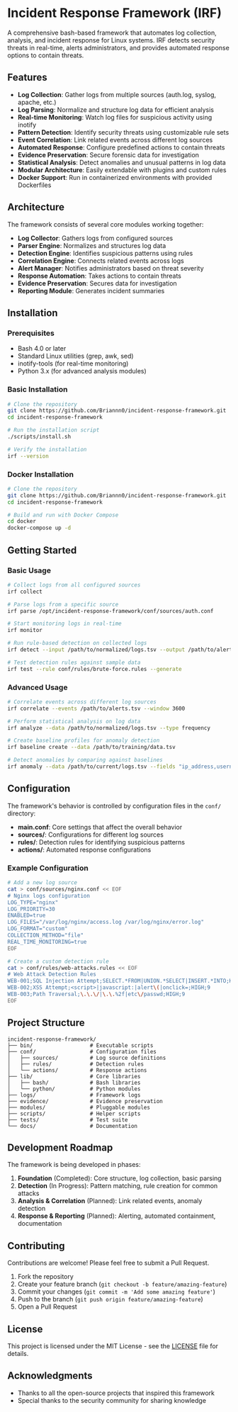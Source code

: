 # Incident Response Framework (IRF)

A comprehensive bash-based framework that automates log collection, analysis, and incident response for Linux systems. IRF detects security threats in real-time, alerts administrators, and provides automated response options to contain threats.


## Features

- **Log Collection**: Gather logs from multiple sources (auth.log, syslog, apache, etc.)
- **Log Parsing**: Normalize and structure log data for efficient analysis
- **Real-time Monitoring**: Watch log files for suspicious activity using inotify
- **Pattern Detection**: Identify security threats using customizable rule sets
- **Event Correlation**: Link related events across different log sources
- **Automated Response**: Configure predefined actions to contain threats
- **Evidence Preservation**: Secure forensic data for investigation
- **Statistical Analysis**: Detect anomalies and unusual patterns in log data
- **Modular Architecture**: Easily extendable with plugins and custom rules
- **Docker Support**: Run in containerized environments with provided Dockerfiles

## Architecture

The framework consists of several core modules working together:

- **Log Collector**: Gathers logs from configured sources
- **Parser Engine**: Normalizes and structures log data
- **Detection Engine**: Identifies suspicious patterns using rules
- **Correlation Engine**: Connects related events across logs
- **Alert Manager**: Notifies administrators based on threat severity
- **Response Automation**: Takes actions to contain threats
- **Evidence Preservation**: Secures data for investigation
- **Reporting Module**: Generates incident summaries

## Installation

### Prerequisites

- Bash 4.0 or later
- Standard Linux utilities (grep, awk, sed)
- inotify-tools (for real-time monitoring)
- Python 3.x (for advanced analysis modules)

### Basic Installation

```bash
# Clone the repository
git clone https://github.com/Briannn0/incident-response-framework.git
cd incident-response-framework

# Run the installation script
./scripts/install.sh

# Verify the installation
irf --version
```

### Docker Installation

```bash
# Clone the repository
git clone https://github.com/Briannn0/incident-response-framework.git
cd incident-response-framework

# Build and run with Docker Compose
cd docker
docker-compose up -d
```

## Getting Started

### Basic Usage

```bash
# Collect logs from all configured sources
irf collect

# Parse logs from a specific source
irf parse /opt/incident-response-framework/conf/sources/auth.conf

# Start monitoring logs in real-time
irf monitor

# Run rule-based detection on collected logs
irf detect --input /path/to/normalized/logs.tsv --output /path/to/alerts.tsv

# Test detection rules against sample data
irf test --rule conf/rules/brute-force.rules --generate
```

### Advanced Usage

```bash
# Correlate events across different log sources
irf correlate --events /path/to/alerts.tsv --window 3600

# Perform statistical analysis on log data
irf analyze --data /path/to/normalized/logs.tsv --type frequency

# Create baseline profiles for anomaly detection
irf baseline create --data /path/to/training/data.tsv

# Detect anomalies by comparing against baselines
irf anomaly --data /path/to/current/logs.tsv --fields "ip_address,username,service"
```

## Configuration

The framework's behavior is controlled by configuration files in the `conf/` directory:

- **main.conf**: Core settings that affect the overall behavior
- **sources/**: Configurations for different log sources
- **rules/**: Detection rules for identifying suspicious patterns
- **actions/**: Automated response configurations

### Example Configuration

```bash
# Add a new log source
cat > conf/sources/nginx.conf << EOF
# Nginx logs configuration
LOG_TYPE="nginx"
LOG_PRIORITY=30
ENABLED=true
LOG_FILES="/var/log/nginx/access.log /var/log/nginx/error.log"
LOG_FORMAT="custom"
COLLECTION_METHOD="file"
REAL_TIME_MONITORING=true
EOF

# Create a custom detection rule
cat > conf/rules/web-attacks.rules << EOF
# Web Attack Detection Rules
WEB-001;SQL Injection Attempt;SELECT.*FROM|UNION.*SELECT|INSERT.*INTO;HIGH;9
WEB-002;XSS Attempt;<script>|javascript:|alert\(|onclick=;HIGH;9
WEB-003;Path Traversal;\.\.\/|\.\.%2f|etc\/passwd;HIGH;9
EOF
```

## Project Structure

```
incident-response-framework/
├── bin/                  # Executable scripts
├── conf/                 # Configuration files
│   ├── sources/          # Log source definitions
│   ├── rules/            # Detection rules
│   └── actions/          # Response actions
├── lib/                  # Core libraries
│   ├── bash/             # Bash libraries
│   └── python/           # Python modules
├── logs/                 # Framework logs
├── evidence/             # Evidence preservation
├── modules/              # Pluggable modules
├── scripts/              # Helper scripts
├── tests/                # Test suite
└── docs/                 # Documentation
```

## Development Roadmap

The framework is being developed in phases:

1. **Foundation** (Completed): Core structure, log collection, basic parsing
2. **Detection** (In Progress): Pattern matching, rule creation for common attacks
3. **Analysis & Correlation** (Planned): Link related events, anomaly detection
4. **Response & Reporting** (Planned): Alerting, automated containment, documentation

## Contributing

Contributions are welcome! Please feel free to submit a Pull Request.

1. Fork the repository
2. Create your feature branch (`git checkout -b feature/amazing-feature`)
3. Commit your changes (`git commit -m 'Add some amazing feature'`)
4. Push to the branch (`git push origin feature/amazing-feature`)
5. Open a Pull Request

## License

This project is licensed under the MIT License - see the [LICENSE](LICENSE) file for details.

## Acknowledgments

- Thanks to all the open-source projects that inspired this framework
- Special thanks to the security community for sharing knowledge